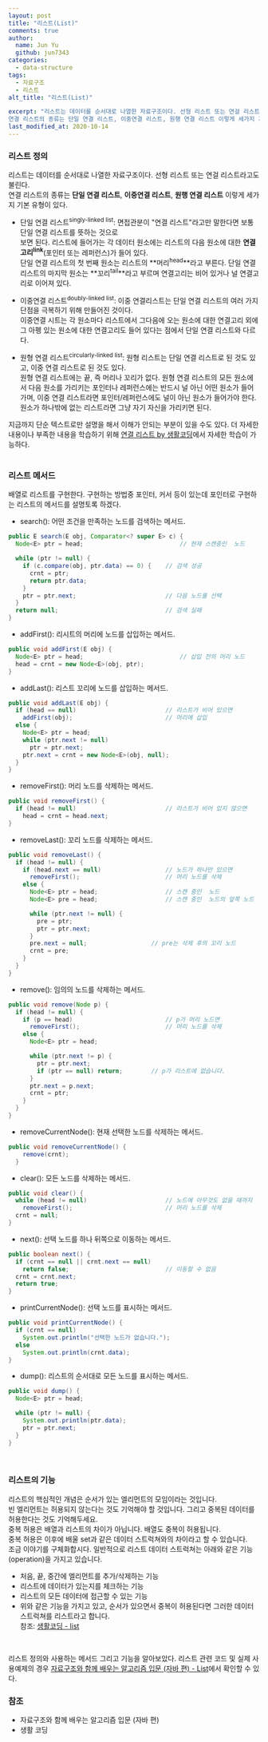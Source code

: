 ```yaml
---
layout: post
title: "리스트(List)"
comments: true
author:
  name: Jun Yu
  github: jun7343
categories: 
  - data-structure
tags: 
  - 자료구조
  - 리스트
alt_title: "리스트(List)"

excerpt: "리스트는 데이터를 순서대로 나열한 자료구조이다. 선형 리스트 또는 연걸 리스트라고도 불린다.   
연결 리스트의 종류는 단일 연결 리스트, 이중연결 리스트, 원행 연결 리스트 이렇게 세가지 기본 유형이 있다."
last_modified_at: 2020-10-14
---
```


### 리스트 정의

리스트는 데이터를 순서대로 나열한 자료구조이다. 선형 리스트 또는 연걸 리스트라고도 불린다.   
연결 리스트의 종류는 **단일 연결 리스트**, **이중연결 리스트**, **원행 연결 리스트** 이렇게 세가지 기본 유형이 있다.   

- 단일 연결 리스트<sup>singly-linked list</sup>: 면접관분이 "연결 리스트"라고만 말한다면 보통 단일 연결 리스트를 뜻하는 것으로   
보면 된다. 리스트에 들어가는 각 데이터 원소에는 리스트의 다음 원소에 대한 **연결고리<sup>link</sup>**(포인터 또는 레퍼런스)가 들어 있다.   
단일 연결 리스트의 첫 번째 원소는 리스트의 **머리<sup>head</sup>**라고 부른다. 단일 연결 리스트의 마지막 원소는 **꼬리<sup>tail</sup>**라고 부르며 연결고리는 비어 있거나 널 연결고리로 이어져 있다.   

- 이중연결 리스트<sup>doubly-linked list</sup>: 이중 연결리스트는 단일 연결 리스트의 여러 가지 단점을 극복하기 위해 만들어진 것이다.   
이중연결 시트는 각 원소마다 리스트에서 그다음에 오는 원소에 대한 연결고리 외에 그 아펭 있는 원소에 대한 연결고리도 들어 있다는 점에서 단일 연결 리스트와 다르다.   

- 원형 연결 리스트<sup>circularly-linked list</sup>: 원형 리스트는 단일 연결 리스트로 된 것도 있고, 이중 연결 리스트로 된 것도 있다.   
원형 연결 리스트에는 끝, 즉 머리나 꼬리가 없다. 원형 연결 리스트의 모든 원소에서 다음 원소를 가리키는 포인터나 레퍼런스에는 반드시 널 아닌 어떤 원소가 들어가며, 이중 연결 리스트라면 포인터/레퍼런스에도 널이 아닌 원소가 들어가야 한다. 원소가 하나밖에 없는 리스트라면 그냥 자기 자신을 가리키면 된다.

지금까지 단순 텍스트로만 설명을 해서 이해가 안되는 부분이 있을 수도 있다. 더 자세한 내용이나 부족한 내용을 학습하기 위해
[연결 리스트 by 생활코딩](https://opentutorials.org/module/1335/8821)에서 자세한 학습이 가능하다.   
<br>

### 리스트 메서드

배열로 리스트를 구현한다. 구현하는 방법중 포인터, 커서 등이 있는데 포인터로 구현하는 리스트의 메서드를 설명토록 하겠다.   

- search(): 어떤 조건을 만족하는 노드를 검색하는 메서드.   
```java
public E search(E obj, Comparator<? super E> c) {
  Node<E> ptr = head;							// 현재 스캔중인  노드

  while (ptr != null) {
    if (c.compare(obj, ptr.data) == 0) {	// 검색 성공
      crnt = ptr;
      return ptr.data;
    }
    ptr = ptr.next;							// 다음 노드를 선택
  }
  return null;								// 검색 실패
}
```

- addFirst(): 리시트의 머리에 노드를 삽입하는 메서드.   
```java
public void addFirst(E obj) {
  Node<E> ptr = head;							// 삽입 전의 머리 노드
  head = crnt = new Node<E>(obj, ptr);
}
```

- addLast(): 리스트 꼬리에 노드를 삽입하는 메서드.   
```java
public void addLast(E obj) {
  if (head == null)							// 리스트가 비어 있으면 
    addFirst(obj);							// 머리에 삽입
  else {
    Node<E> ptr = head;
    while (ptr.next != null)
      ptr = ptr.next;
    ptr.next = crnt = new Node<E>(obj, null);
  }
}
```

- removeFirst(): 머리 노드를 삭제하는 메서드.   
```java
public void removeFirst() {
  if (head != null)							// 리스트가 비어 있지 않으면
    head = crnt = head.next;
}
```

- removeLast(): 꼬리 노드를 삭제하는 메서드.   
```java
public void removeLast() {
  if (head != null) {
    if (head.next == null)					// 노드가 하나만 있으면
      removeFirst();						// 머리 노드를 삭제
    else {
      Node<E> ptr = head;					// 스캔 중인  노드
      Node<E> pre = head;					// 스캔 중인  노드의 앞쪽 노드

      while (ptr.next != null) {
        pre = ptr;
        ptr = ptr.next;
      }
      pre.next = null;					// pre는 삭제 후의 꼬리 노드
      crnt = pre;
    }
  }
}
```

- remove(): 임의의 노드를 삭제하는 메서드.   
```java
public void remove(Node p) {
  if (head != null) {
    if (p == head)							// p가 머리 노드면
      removeFirst();						// 머리 노드를 삭제
    else {
      Node<E> ptr = head;

      while (ptr.next != p) {
        ptr = ptr.next;
        if (ptr == null) return;		// p가 리스트에 없습니다.  
      }
      ptr.next = p.next;
      crnt = ptr;
    }
  }
}
```

- removeCurrentNode(): 현재 선택한 노드를 삭제하는 메서드.   
```java
public void removeCurrentNode() {
    remove(crnt);
  }
```

- clear(): 모든 노드를 삭제하는 메서드.   
```java
public void clear() {
  while (head != null)						// 노드에 아무것도 없을 때까지
    removeFirst();							// 머리 노드를 삭제
  crnt = null;
}
```

- next(): 선택 노드를 하나 뒤쪽으로 이동하는 메서드.   
```java
public boolean next() {
  if (crnt == null || crnt.next == null)
    return false;							// 이동할 수 없음
  crnt = crnt.next;
  return true;
}
```

- printCurrentNode(): 선택 노드를 표시하는 메서드.   
```java
public void printCurrentNode() {
  if (crnt == null)
    System.out.println("선택한 노드가 없습니다.");
  else
    System.out.println(crnt.data);
}
```

- dump(): 리스트의 순서대로 모든 노드를 표시하는 메서드.   
```java
public void dump() {
  Node<E> ptr = head;

  while (ptr != null) {
    System.out.println(ptr.data);
    ptr = ptr.next;
  }
}
```   
<br>

### 리스트의 기능

리스트의 핵심적인 개념은 순서가 있는 엘리먼트의 모임이라는 것입니다.   
빈 엘리먼트는 허용되지 않는다는 것도 기억해야 할 것입니다. 그리고 중복된 데이터를 허용한다는 것도 기억해두세요.    
중복 허용은 배열과 리스트의 차이가 아닙니다. 배열도 중복이 허용됩니다.    
중복 허용은 이후에 배울 set과 같은 데이터 스트럭쳐와의 차이라고 할 수 있습니다.   
조금 이야기를 구체화합시다. 일반적으로 리스트 데이터 스트럭쳐는 아래와 같은 기능(operation)을 가지고 있습니다.   
- 처음, 끝, 중간에 엘리먼트를 추가/삭제하는 기능
- 리스트에 데이터가 있는지를 체크하는 기능
- 리스트의 모든 데이터에 접근할 수 있는 기능
- 위와 같은 기능을 가지고 있고, 순서가 있으면서 중복이 허용된다면 그러한 데이터 스트럭쳐를 리스트라고 합니다.   
참조: [생활코딩 - list](https://opentutorials.org/module/1335/8636)   
<br>

리스트 정의와 사용하는 메서드 그리고 기능을 알아보았다. 리스트 관련 코드 및 실제 사용예제의 경우 [자료구조와 함께 배우는 알고리즘 입문 (자바 편) - List](https://github.com/jun7343/easyspub-java/tree/master/chap09)에서 확인할 수 있다.   

### 참조
- 자료구조와 함께 배우는 알고리즘 입문 (자바 편)
- 생활 코딩





